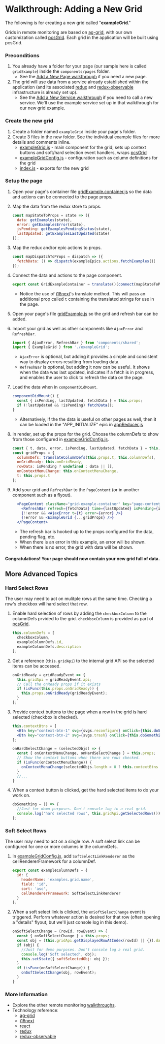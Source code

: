 Walkthrough: Adding a New Grid
==============================

The following is for creating a new grid called "**exampleGrid**."

Grids in remote monitoring are based on [ag-grid][ag-grid], with our own customization called [pcsGrid][pcsGrid]. Each grid in the application will be built using pcsGrid.

### Preconditions
1. You already have a folder for your page (our sample here is called `gridExample`) inside the `components/pages` folder.
    - See the [Add a New Page walkthrough](addNewPage.md) if you need a new page.
1. The grid will use data from a service already established within the application (and its associated [redux][redux] and [redux-observable][redux-obs] infrastructure is already set up).
    - See the [Add a New Service walkthrough](addNewService.md) if you need to call a new service. We'll use the example service set up in that walkthrough for our new grid example.


### Create the new grid
1. Create a folder named `exampleGrid` inside your page's folder.
1. Create 3 files in the new folder. See the individual example files for more details and comments inline.
    - [exampleGrid.js](/src/components/pages/_gridExample/exampleGrid/exampleGrid.js) - main component for the grid, sets up context buttons and soft/hard selection event handlers, wraps [pcsGrid][pcsGrid]
    - [exampleGridConfig.js](/src/components/pages/_gridExample/exampleGrid/exampleGridConfig.js) - configuration such as column definitions for the grid
    - [index.js](/src/components/pages/_gridExample/exampleGrid/index.js) - exports for the new grid

### Setup the page
1. Open your page's container file [gridExample.container.js](/src/components/pages/_gridExample/gridExample.container.js) so the data and actions can be connected to the page props.
1. Map the data from the redux store to props.
    ```js
    const mapStateToProps = state => ({
      data: getExamples(state),
      error: getExamplesError(state),
      isPending: getExamplesPendingStatus(state),
      lastUpdated: getExamplesLastUpdated(state)
    });
    ```
1. Map the redux and/or epic actions to props.
    ```js
    const mapDispatchToProps = dispatch => ({
      fetchData: () => dispatch(exampleEpics.actions.fetchExamples())
    });
    ```
1. Connect the data and actions to the page component.
    ```js
    export const GridExampleContainer = translate()(connect(mapStateToProps, mapDispatchToProps)(GridExample));
    ```
    - Notice the use of [i18next][i18next]'s translate method. This will pass an additional prop called `t` containing the translated strings for use in the page.

1. Open your page's file [gridExample.js](/src/components/pages/_gridExample/gridExample.js) so the grid and refresh bar can be added.
1. Import your grid as well as other components like `AjaxError` and `RefreshBar`.
    ```js
    import { AjaxError, RefreshBar } from 'components/shared';
    import { ExampleGrid } from './exampleGrid';
    ```
    - `AjaxError` is optional, but adding it provides a simple and consistent way to display errors resulting from loading data.
    - `RefreshBar` is optional, but adding it now can be useful. It shows when the data was last updated, indicates if a fetch is in progress, and enables the user to click to refresh the data on the page.
1. Load the data when in `componentDidMount`.
    ```js
    componentDidMount() {
      const { isPending, lastUpdated, fetchData } = this.props;
      if (!lastUpdated && !isPending) fetchData();
    }
    ```
    - Alternatively, if the the data is useful on other pages as well, then it can be loaded in the "APP_INITIALIZE" epic in [appReducer.js](../store/reducers/appReducer.js)
1. In render, set up the props for the grid. Choose the columnDefs to show from those configured in [exampleGridConfig.js](/src/components/pages/_gridExample/exampleGrid/exampleGridConfig.js).
    ```js
    const { t, data, error, isPending, lastUpdated, fetchData } = this.props;
    const gridProps = {
      columnDefs: translateColumnDefs(this.props.t, this.columnDefs),
      onGridReady: this.onGridReady,
      rowData: isPending ? undefined : data || [],
      onContextMenuChange: this.onContextMenuChange,
      t: this.props.t
    };
    ```
1. Add your grid and `RefreshBar` to the `PageContent` (or in another component such as a flyout).
    ```jsx
      <PageContent className="grid-example-container" key="page-content">
        <RefreshBar refresh={fetchData} time={lastUpdated} isPending={isPending} t={t} />
        {!!error && <AjaxError t={t} error={error} />}
        {!error && <ExampleGrid {...gridProps} />}
      </PageContent>
      ```
    - The refresh bar is hooked up to the props configured for the data, pending flag, etc.
    - When there is an error in this example, an error will be shown.
    - When there is no error, the grid with data will be shown.


#### Congratulations! Your page should now contain your new grid full of data.

## More Advanced Topics

### Hard Select Rows
The user may need to act on mulitple rows at the same time. Checking a row's checkbox will hard select that row.

1. Enable hard selection of rows by adding the `checkboxColumn` to the columnDefs prvided to the grid. `checkboxColumn` is provided as part of [pcsGrid][pcsGrid].
    ```js
    this.columnDefs = [
      checkboxColumn,
      exampleColumnDefs.id,
      exampleColumnDefs.description
    ];
    ```
1. Get a reference (`this.gridApi`) to the internal grid API so the selected items can be accessed.
    ```js
    onGridReady = gridReadyEvent => {
      this.gridApi = gridReadyEvent.api;
      // Call the onReady props if it exists
      if (isFunc(this.props.onGridReady)) {
        this.props.onGridReady(gridReadyEvent);
      }
    };
    ```
1. Provide context buttons to the page when a row in the grid is hard selected (checkbox is checked).
    ```jsx
    this.contextBtns = [
      <Btn key="context-btn-1" svg={svgs.reconfigure} onClick={this.doSomething()}>Button 1</Btn>,
      <Btn key="context-btn-2" svg={svgs.trash} onClick={this.doSomethingElse()}>Button 2</Btn>
    ];
    ```
    ```js
    onHardSelectChange = (selectedObjs) => {
      const { onContextMenuChange, onHardSelectChange } = this.props;
      // Show the context buttons when there are rows checked.
      if (isFunc(onContextMenuChange)) {
        onContextMenuChange(selectedObjs.length > 0 ? this.contextBtns : null);
      }
      //...
    }
    ```
1. When a context button is clicked, get the hard selected items to do your work on.
    ```js
    doSomething = () => {
      //Just for demo purposes. Don't console log in a real grid.
      console.log('hard selected rows', this.gridApi.getSelectedRows());
    };
    ```

### Soft Select Rows
The user may need to act on a single row. A soft select link can be configured for one or more columns in the columnDefs.

1. In [exampleGridConfig.js](/src/components/pages/_gridExample/exampleGrid/exampleGridConfig.js), add `SoftSelectLinkRenderer` as the cellRendererFramework for a columnDef.
    ```js
    export const exampleColumnDefs = {
      id: {
        headerName: 'examples.grid.name',
        field: 'id',
        sort: 'asc',
        cellRendererFramework: SoftSelectLinkRenderer
      }
    };
    ```
1. When a soft select link is clicked, the `onSoftSelectChange` event is triggered. Perform whatever action is desired for that row (often opening a "details" flyout, but we'll just console log in this demo).
    ```js
    onSoftSelectChange = (rowId, rowEvent) => {
      const { onSoftSelectChange } = this.props;
      const obj = (this.gridApi.getDisplayedRowAtIndex(rowId) || {}).data;
      if (obj) {
        //Just for demo purposes. Don't console log a real grid.
        console.log('Soft selected', obj);
        this.setState({ softSelectedObj: obj });
      }
      if (isFunc(onSoftSelectChange)) {
        onSoftSelectChange(obj, rowEvent);
      }
    }
    ```

### More Information

- Explore the other remote monitoring [walkthroughs](README.md).
- Technology reference:
    - [ag-grid][ag-grid]
    - [i18next][i18next]
    - [react][react]
    - [redux][redux]
    - [redux-observable][redux-obs]



[pcsGrid]: /src/components/shared/pcsGrid/pcsGrid.js

[ag-grid]: https://www.ag-grid.com/react-getting-started/
[i18next]: https://www.i18next.com/
[react]: https://reactjs.org/
[redux]: https://redux.js.org/
[redux-obs]: https://redux-observable.js.org
